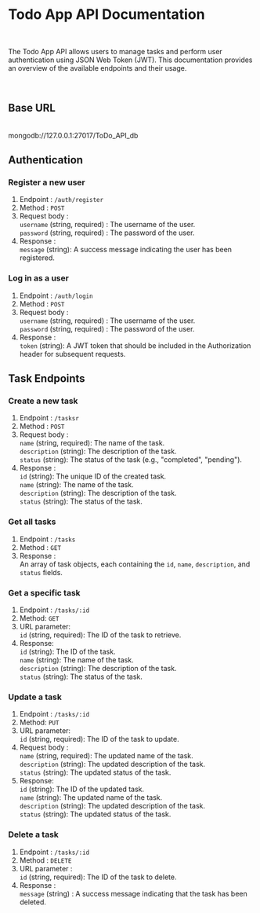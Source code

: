 # <h1>Todo App API Documentation</h1>
<br/>
<p>The Todo App API allows users to manage tasks and perform user authentication using JSON Web Token (JWT). This documentation provides an overview of the available endpoints and their usage.</p>
<br/>
<h2>Base URL</h2><br/>
<a>mongodb://127.0.0.1:27017/ToDo_API_db</a>

<h2>Authentication</h2>
 <h3>Register a new user</h3>
  
  1. Endpoint : `/auth/register`
  2. Method : `POST`
  3. Request body : 
          <br/>
          `username` (string, required) : The username of the user.
          <br/>
          `password` (string, required) : The password of the user.
  4. Response :
          <br/>
          `message` (string): A success message indicating the user has been registered.
 

 <h3>Log in as a user</h3>
 
  1. Endpoint : `/auth/login`
  2. Method : `POST`
  3. Request body : 
          <br/>
          `username` (string, required) : The username of the user.
          <br/>
          `password` (string, required) : The password of the user.
  4. Response :
          <br/>
          `token` (string): A JWT token that should be included in the Authorization header for subsequent requests.
          
          
 <h2>Task Endpoints</h2>
 <h3>Create a new task</h3>
  
  1. Endpoint : `/tasksr`
  2. Method : `POST`
  3. Request body : 
          <br/>
          `name` (string, required): The name of the task.
          <br/>
          `description` (string): The description of the task.
          <br/>
          `status` (string): The status of the task (e.g., "completed", "pending").
  4. Response :
          <br/>
          `id` (string): The unique ID of the created task.
          <br/>
          `name` (string): The name of the task.
          <br/>
          `description` (string): The description of the task.
          <br/>
          `status` (string): The status of the task.
 

 <h3>Get all tasks</h3>
 
  1. Endpoint : `/tasks`
  2. Method : `GET`
  3. Response :
          <br/>
         An array of task objects, each containing the `id`, `name`, `description`, and `status` fields.
   
  
 <h3>Get a specific task</h3>
 
 1. Endpoint : `/tasks/:id`
 2. Method: `GET`
 3. URL parameter:
         <br/>
        `id` (string, required): The ID of the task to retrieve.
 4. Response:
      <br/>
       `id` (string): The ID of the task.
      <br/>
       `name` (string): The name of the task.
      <br/>
       `description` (string): The description of the task.
      <br/>
       `status` (string): The status of the task.
       
       
 <h3>Update a task</h3>
 
  1. Endpoint : `/tasks/:id`
  2. Method: `PUT`
  3. URL parameter:
         <br/>
        `id` (string, required): The ID of the task to update.
  4. Request body : 
          <br/>
          `name` (string, required): The updated name of the task.
          <br/>
          `description` (string): The updated description of the task.
          <br/>
          `status` (string): The updated status of the task.
  5. Response:
      <br/>
       `id` (string): The ID of the updated task.
      <br/>
       `name` (string): The updated name of the task.
      <br/>
       `description` (string): The updated description of the task.
      <br/>
       `status` (string): The updated status of the task.
       
       
 <h3>Delete a task</h3>
  
  1. Endpoint : `/tasks/:id`
  2. Method : `DELETE`
  3. URL parameter :
         <br/>
        `id` (string, required): The ID of the task to delete.
  4. Response :
       <br/>
      `message` (string) : A success message indicating that the task has been deleted.


  





